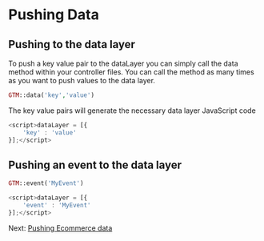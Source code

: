 # Pushing Data

## Pushing to the data layer

To push a key value pair to the dataLayer you can simply call the data method within your controller files. You can call the method as many times as you want to push values to the data layer.

```php  
GTM::data('key','value')
```

The key value pairs will generate the necessary data layer JavaScript code

```javascript  
<script>dataLayer = [{
	'key' : 'value'
}];</script>
```

## Pushing an event to the data layer

```php  
GTM::event('MyEvent')
```

```javascript  
<script>dataLayer = [{
	'event' : 'MyEvent'
}];</script>
```

Next: [Pushing Ecommerce data](../ecommerce)